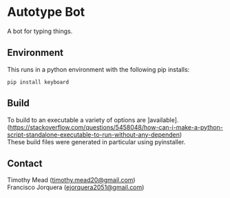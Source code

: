 # Autotype Bot
A bot for typing things.

## Environment
This runs in a python environment with the following pip installs:
```
pip install keyboard
```

## Build
To build to an executable a variety of options are ]available]. (https://stackoverflow.com/questions/5458048/how-can-i-make-a-python-script-standalone-executable-to-run-without-any-dependen)  
These build files were generated in particular using pyinstaller.  


## Contact
Timothy Mead (timothy.mead20@gmail.com)  
Francisco Jorquera (ejorquera2051@gmail.com)
